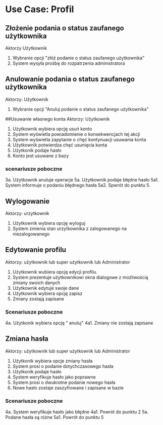 # Use Case: Profil


## Złożenie podania o status zaufanego użytkownika
Aktorzy Użytkownik
1. Wybranie opcji "złóż podanie o status zaufanego użytkownika"
2. System wysyła prośbę do rozpatrzenia administratora


## Anulowanie podania o status zaufanego użytkownika
Aktorzy: Użytkownik
1. Wybranie opcji "Anuluj podanie o status zaufanego użytkownika"

##Usuwanie własnego konta
Aktorzy: Użytkownik
1. Użytkownik wybiera opcję usuń konto
2. System wyświetla powiadomienie o konsekwencjach tej akcji
3. System wyświetla zapytanie o chęć kontynuacji usuwania konta
4. Użytkownik potwierdza chęć usunięcia konta
5. Użytkonik podaje hasło
6. Konto jest usuwane z bazy

### scenariusze poboczne
3a. Użytkownik anuluje operacje
5a. Użytkownik podaje błędne hasło
5a1. System informuje o podaniu błędnego hasła
5a2. Spwrót do punktu 5.

## Wylogowanie
Aktorzy: urzytkownik
1. Użytkownik wybiera opcję wyloguj
2. System zmienia stan urzytkownika z zalogowanego na niezalogowanego

## Edytowanie profilu
Aktorzy: użytkownik lub super użytkownik lub Administrator
1. Użytkownik wubiera opcję edycji profilu.
2. System prezentuje użytkownikowi okna dialogowe z możliwością zmiany swoich danych
3. Użytkownik edytuje swoje dane
4. Użytkownik wybiera opcję zapisz
5. Zmiany zostają zapisane

### Scenariusze poboczne
4a. Użytkonik wybiera opcję " anuluj" 
4a1. Zmiany nie zostają zapisane 

## Zmiana hasła 
Aktorzy: użytkownik lub super użytkownik lub Administrator
1. Użytkonik wybiera opcje zmiany hasła
2. System prosi o podanie dotychczasowego hasła 
3. Użytkonik podaje hasło
4. System weryfikuje hasło jako poprawne
5. System prosi o dwukrotne podanie nowego hasła 
6. Nowe hasło zostaje zaszyfrowane i zapisane w bazie 

### Scenariusze poboczne
4a. System weryfikuje hasło jako błędne
4a1. Powrót do punktu 2
5a. Podane hasła są różne
5a1. Powrót do punktu 5

